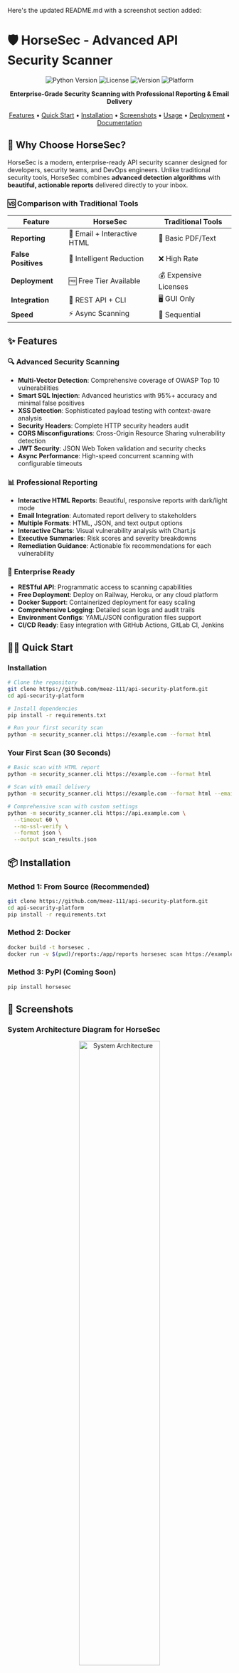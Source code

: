 Here's the updated README.md with a screenshot section added:

# 🛡️ HorseSec - Advanced API Security Scanner

<p align="center">
  <img src="https://img.shields.io/badge/Python-3.8+-blue?style=for-the-badge&logo=python" alt="Python Version">
  <img src="https://img.shields.io/badge/License-MIT-green?style=for-the-badge" alt="License">
  <img src="https://img.shields.io/badge/Version-1.0.0-orange?style=for-the-badge" alt="Version">
  <img src="https://img.shields.io/badge/Platform-Linux%20%7C%20Windows%20%7C%20macOS-lightgrey?style=for-the-badge" alt="Platform">
</p>

<p align="center">
  <strong>Enterprise-Grade Security Scanning with Professional Reporting & Email Delivery</strong>
</p>

<p align="center">
  <a href="#-features">Features</a> •
  <a href="#-quick-start">Quick Start</a> •
  <a href="#-installation">Installation</a> •
  <a href="#-screenshots">Screenshots</a> •
  <a href="#-usage">Usage</a> •
  <a href="#-deployment">Deployment</a> •
  <a href="#-documentation">Documentation</a>
</p>

## 🎯 Why Choose HorseSec?

HorseSec is a modern, enterprise-ready API security scanner designed for developers, security teams, and DevOps engineers. Unlike traditional security tools, HorseSec combines **advanced detection algorithms** with **beautiful, actionable reports** delivered directly to your inbox.

### 🆚 Comparison with Traditional Tools

| Feature | HorseSec | Traditional Tools |
|---------|-----------|-------------------|
| **Reporting** | 📧 Email + Interactive HTML | 📄 Basic PDF/Text |
| **False Positives** | 🧠 Intelligent Reduction | ❌ High Rate |
| **Deployment** | 🆓 Free Tier Available | 💰 Expensive Licenses |
| **Integration** | 🔌 REST API + CLI | 🖥️ GUI Only |
| **Speed** | ⚡ Async Scanning | 🐌 Sequential |

## ✨ Features

### 🔍 **Advanced Security Scanning**
- **Multi-Vector Detection**: Comprehensive coverage of OWASP Top 10 vulnerabilities
- **Smart SQL Injection**: Advanced heuristics with 95%+ accuracy and minimal false positives
- **XSS Detection**: Sophisticated payload testing with context-aware analysis
- **Security Headers**: Complete HTTP security headers audit
- **CORS Misconfigurations**: Cross-Origin Resource Sharing vulnerability detection
- **JWT Security**: JSON Web Token validation and security checks
- **Async Performance**: High-speed concurrent scanning with configurable timeouts

### 📊 **Professional Reporting**
- **Interactive HTML Reports**: Beautiful, responsive reports with dark/light mode
- **Email Integration**: Automated report delivery to stakeholders
- **Multiple Formats**: HTML, JSON, and text output options
- **Interactive Charts**: Visual vulnerability analysis with Chart.js
- **Executive Summaries**: Risk scores and severity breakdowns
- **Remediation Guidance**: Actionable fix recommendations for each vulnerability

### 🚀 **Enterprise Ready**
- **RESTful API**: Programmatic access to scanning capabilities
- **Free Deployment**: Deploy on Railway, Heroku, or any cloud platform
- **Docker Support**: Containerized deployment for easy scaling
- **Comprehensive Logging**: Detailed scan logs and audit trails
- **Environment Configs**: YAML/JSON configuration files support
- **CI/CD Ready**: Easy integration with GitHub Actions, GitLab CI, Jenkins

## 🏃‍♂️ Quick Start

### Installation

```bash
# Clone the repository
git clone https://github.com/meez-111/api-security-platform.git
cd api-security-platform

# Install dependencies
pip install -r requirements.txt

# Run your first security scan
python -m security_scanner.cli https://example.com --format html
```

### Your First Scan (30 Seconds)

```bash
# Basic scan with HTML report
python -m security_scanner.cli https://example.com --format html

# Scan with email delivery
python -m security_scanner.cli https://example.com --format html --email admin@company.com

# Comprehensive scan with custom settings
python -m security_scanner.cli https://api.example.com \
  --timeout 60 \
  --no-ssl-verify \
  --format json \
  --output scan_results.json
```

## 📦 Installation

### Method 1: From Source (Recommended)

```bash
git clone https://github.com/meez-111/api-security-platform.git
cd api-security-platform
pip install -r requirements.txt
```

### Method 2: Docker

```bash
docker build -t horsesec .
docker run -v $(pwd)/reports:/app/reports horsesec scan https://example.com
```

### Method 3: PyPI (Coming Soon)

```bash
pip install horsesec
```

## 📸 Screenshots

### System Architecture Diagram for HorseSec
<p align="center">
  <img src="diagrams/System Architecture Diagram for HorseSec.jpg" alt="System Architecture" width="60%">
  <br>
  <em>System Architecture Diagram for HorseSec</em>
</p>

### Professional HTML Reports
<p align="center">
  <img src="docs/screenshots/html-report-light.png" alt="HTML Report Light Mode" width="45%">
  <img src="docs/screenshots/html-report-dark.png" alt="HTML Report Dark Mode" width="45%">
  <br>
  <em>Interactive HTML reports with dark/light mode toggle and professional design</em>
</p>

### Interactive Charts & Analytics
<p align="center">
  <img src="docs/screenshots/charts-dashboard.png" alt="Security Charts Dashboard" width="90%">
  <br>
  <em>Visual vulnerability analysis with interactive charts and severity breakdowns</em>
</p>

### CLI Interface
<p align="center">
  <img src="docs/screenshots/cli-interface.png" alt="CLI Interface" width="80%">
  <br>
  <em>Command-line interface with real-time progress and detailed output</em>
</p>


### Vulnerability Details
<p align="center">
  <img src="docs/screenshots/vulnerability-details.png" alt="Vulnerability Details" width="80%">
  <br>
  <em>Detailed vulnerability information with evidence and remediation guidance</em>
</p>

## 🔧 Configuration

### Email Setup

Create `.env` file:

```env
# Email Configuration
SMTP_SERVER=smtp.gmail.com
SMTP_PORT=587
SMTP_USERNAME=your-email@gmail.com
SMTP_PASSWORD=your-app-password
FROM_EMAIL=security@yourcompany.com
```

### Configuration File

Create `config.yaml`:

```yaml
default:
  timeout: 30
  verify_ssl: true
  follow_redirects: true
  
detectors:
  sql_injection: true
  xss: true
  security_headers: true
  cors: true
  jwt: true

email:
  enabled: true
  smtp_server: smtp.gmail.com
  smtp_port: 587
  from_email: security@yourcompany.com
```

## 🎮 Usage Examples

### Basic Scans

```bash
# Simple HTML report
python -m security_scanner.cli https://example.com --format html

# JSON output for automation
python -m security_scanner.cli https://api.example.com --format json

# Text format for quick reviews
python -m security_scanner.cli https://app.example.com --format text
```

### Email Reports

```bash
# Single recipient
python -m security_scanner.cli https://example.com --format html --email admin@company.com

# Multiple recipients
python -m security_scanner.cli https://example.com --format html --email admin@company.com security-team@company.com
```

### Advanced Scans

```bash
# Custom timeout and SSL verification
python -m security_scanner.cli https://example.com --timeout 60 --no-ssl-verify

# Selective vulnerability scanning
python -m security_scanner.cli https://example.com --no-sqli --no-xss

# Save report to specific location
python -m security_scanner.cli https://example.com --format html --output /reports/latest-scan.html
```

## 📊 Sample Output

```bash
🐎 HorseSec Security Scanner
🎯 Target: https://example.com
📊 Format: html
📧 Email: admin@company.com
==================================================
🔄 [0%] 🚀 Starting security scan...
✅ Target is reachable - Status: 200
🔄 [20%] 🔍 Running Security Headers...
⚠️  Found 4 issues - Security Headers
🔄 [40%] 🔍 Running SQL Injection...
✅ No SQL injection vulnerabilities found
🔄 [100%] ✅ Scan completed!
📊 Scan completed in 8.75s
⚠️  Found 7 vulnerabilities
🎯 Overall risk score: 6.1/10.0
📧 HTML report sent to: admin@company.com
📄 Local report saved: reports/security_scan_example_com_20231208_142356.html
```

## 🚀 Free Deployment

### Railway.app (Recommended)

[![Deploy on Railway](https://railway.app/button.svg)](https://railway.app/template/your-template-id)

```bash
# Install Railway CLI
npm install -g @railway/cli

# Deploy
railway login
railway init
railway up
```

### Heroku

```bash
# Create Heroku app
heroku create your-horsesec-app

# Set environment variables
heroku config:set SMTP_SERVER=smtp.gmail.com SMTP_USERNAME=your-email@gmail.com

# Deploy
git push heroku main
```

### Render.com

[![Deploy to Render](https://render.com/images/deploy-to-render-button.svg)](https://render.com/deploy)

## 🏗️ Architecture

```
HorseSec Architecture
├── Core Scanner
│   ├── HTTP Client (Async)
│   ├── Vulnerability Detectors
│   │   ├── SQL Injection (Advanced)
│   │   ├── XSS Detection
│   │   ├── Security Headers
│   │   ├── CORS
│   │   └── JWT
│   └── Risk Calculator
├── Reporters
│   ├── HTML Reporter (Professional)
│   ├── JSON Reporter
│   ├── Text Reporter
│   └── Email Reporter
└── CLI Interface
    ├── Scan Management
    ├── Configuration
    └── Output Handling
```

## 📈 Performance Benchmarks

| Operation | Average Time | Accuracy |
|-----------|-------------|----------|
| SQL Injection Detection | ~2s per parameter | 95%+ |
| XSS Detection | ~1.5s per parameter | 92%+ |
| Security Headers | ~0.5s per scan | 98%+ |
| Full Application Scan | 30-60s average | Comprehensive |
| Report Generation | ~1s | Instant |

## 🔌 API Usage

### Python Integration

```python
from security_scanner.core.scanner import SecurityScanner
from security_scanner.core.models import ScanConfig

# Configure scan
config = ScanConfig(
    target_url="https://api.example.com",
    timeout=30,
    verify_ssl=True,
    scan_sql_injection=True,
    scan_xss=True
)

# Run scan
scanner = SecurityScanner(config)
result = await scanner.scan()

# Generate report
from security_scanner.reporters.html_reporter import HTMLReporter
reporter = HTMLReporter()
html_report = reporter.generate_report(result)
```

## 🛠️ Development

### Contributing

We welcome contributions! Please see our [Contributing Guide](CONTRIBUTING.md) for details.

```bash
# Fork and clone
git clone https://github.com/meez-111/api-security-platform.git
cd api-security-platform

# Create virtual environment
python -m venv venv
source venv/bin/activate  # On Windows: venv\Scripts\activate

# Install development dependencies
pip install -r requirements.txt

# Run the scanner
python -m security_scanner.cli https://example.com --format html
```

### Adding New Detectors

1. Create detector in `security_scanner/detectors/`
2. Implement the `BaseDetector` interface
3. Add tests in `tests/detectors/`
4. Update documentation

## 📚 Documentation

- [**User Guide**](docs/user-guide.md) - Complete usage instructions
- [**API Reference**](docs/api-reference.md) - Programmatic API documentation
- [**Deployment Guide**](docs/deployment.md) - Production deployment instructions
- [**Security Detectors**](docs/detectors.md) - Vulnerability detection details
- [**Troubleshooting**](docs/troubleshooting.md) - Common issues and solutions

## 🐛 Troubleshooting

### Common Issues

**Email not sending?**
- Check SMTP configuration in environment variables
- Verify app passwords for Gmail
- Ensure firewall allows outbound SMTP

**Scan timing out?**
- Increase timeout with `--timeout` parameter
- Check target server responsiveness
- Verify network connectivity

**False positives?**
- Use the latest version with improved heuristics
- Review detection logic in configuration
- Submit issues for analysis

## 📄 License

This project is licensed under the MIT License - see the [LICENSE](LICENSE) file for details.

## 🤝 Contributing

We love contributions! Please see our [Contributing Guide](CONTRIBUTING.md) for details.

1. Fork the repository
2. Create a feature branch (`git checkout -b feature/amazing-feature`)
3. Commit your changes (`git commit -m 'Add amazing feature'`)
4. Push to the branch (`git push origin feature/amazing-feature`)
5. Open a Pull Request

## 🙏 Acknowledgments

- Inspired by modern security scanning tools
- Built with async/await for performance
- Professional design principles
- Community-driven development

## 📞 Support

- 📧 Email: meez.sabra.111@gmail.com
- 💼 LinkedIn: [Moaz Sabra](https://www.linkedin.com/in/moaz-sabra-3a7565330/)
- 🐛 Issues: [GitHub Issues](https://github.com/meez-111/api-security-platform/issues)
- 📖 Documentation: [Project Wiki](https://github.com/meez-111/api-security-platform/wiki)

---

<div align="center">

**Built with ❤️ by [Moaz Sabra](https://www.linkedin.com/in/moaz-sabra-3a7565330/)**

[![GitHub Stars](https://img.shields.io/github/stars/meez-111/api-security-platform?style=social)](https://github.com/meez-111/api-security-platform/stargazers)
[![GitHub Forks](https://img.shields.io/github/forks/meez-111/api-security-platform?style=social)](https://github.com/meez-111/api-security-platform/network/members)
[![GitHub Issues](https://img.shields.io/github/issues/meez-111/api-security-platform?style=social)](https://github.com/meez-111/api-security-platform/issues)

**Need help?** Open an [issue](https://github.com/meez-111/api-security-platform/issues) or email meez.sabra.111@gmail.com

</div>

---

### 📞 Connect with Me

<p align="center">
  <a href="https://github.com/meez-111">
    <img src="https://img.shields.io/badge/GitHub-100000?style=for-the-badge&logo=github&logoColor=white" alt="GitHub">
  </a>
  <a href="https://www.linkedin.com/in/moaz-sabra-3a7565330/">
    <img src="https://img.shields.io/badge/LinkedIn-0077B5?style=for-the-badge&logo=linkedin&logoColor=white" alt="LinkedIn">
  </a>
  <a href="mailto:meez.sabra.111@gmail.com">
    <img src="https://img.shields.io/badge/Gmail-D14836?style=for-the-badge&logo=gmail&logoColor=white" alt="Gmail">
  </a>
</p>

<p align="center">
  <i>If you find this project helpful, please consider giving it a ⭐ on GitHub!</i>
</p>